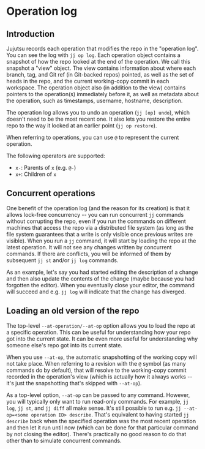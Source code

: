 # Operation log

## Introduction

Jujutsu records each operation that modifies the repo in the "operation log".
You can see the log with `jj op log`. Each operation object contains a snapshot
of how the repo looked at the end of the operation. We call this snapshot a
"view" object. The view contains information about where each branch, tag, and
Git ref (in Git-backed repos) pointed, as well as the set of heads in the repo,
and the current working-copy commit in each workspace. The operation object also
(in addition to the view) contains pointers to the operation(s) immediately
before it, as well as metadata about the operation, such as timestamps,
username, hostname, description.

The operation log allows you to undo an operation (`jj [op] undo`), which doesn't
need to be the most recent one. It also lets you restore the entire repo to the
way it looked at an earlier point (`jj op restore`).

When referring to operations, you can use `@` to represent the current
operation.

The following operators are supported:

- `x-`: Parents of `x` (e.g. `@-`)
- `x+`: Children of `x`

## Concurrent operations

One benefit of the operation log (and the reason for its creation) is that it
allows lock-free concurrency -- you can run concurrent `jj` commands without
corrupting the repo, even if you run the commands on different machines that
access the repo via a distributed file system (as long as the file system
guarantees that a write is only visible once previous writes are visible). When
you run a `jj` command, it will start by loading the repo at the latest
operation. It will not see any changes written by concurrent commands. If there
are conflicts, you will be informed of them by subsequent `jj st` and/or
`jj log` commands.

As an example, let's say you had started editing the description of a change and
then also update the contents of the change (maybe because you had forgotten the
editor). When you eventually close your editor, the command will succeed and
e.g. `jj log` will indicate that the change has diverged.

## Loading an old version of the repo

The top-level `--at-operation/--at-op` option allows you to load the repo at a
specific operation. This can be useful for understanding how your repo got into
the current state. It can be even more useful for understanding why someone
else's repo got into its current state.

When you use `--at-op`, the automatic snapshotting of the working copy will not
take place. When referring to a revision with the `@` symbol (as many commands
do by default), that will resolve to the working-copy commit recorded in the
operation's view (which is actually how it always works -- it's just the
snapshotting that's skipped with `--at-op`).

As a top-level option, `--at-op` can be passed to any command. However, you
will typically only want to run read-only commands. For example, `jj log`,
`jj st`, and `jj diff` all make sense. It's still possible to run e.g.
`jj --at-op=<some operation ID> describe`. That's equivalent to having started
`jj describe` back when the specified operation was the most recent operation
and then let it run until now (which can be done for that particular command by
not closing the editor). There's practically no good reason to do that other
than to simulate concurrent commands.
